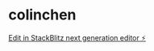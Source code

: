 # colinchen

[Edit in StackBlitz next generation editor ⚡️](https://stackblitz.com/~/github.com/Clint-chan/colinchen)